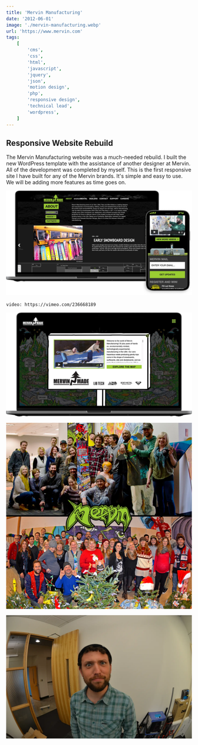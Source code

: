 ```yaml
---
title: 'Mervin Manufacturing'
date: '2012-06-01'
image: './mervin-manufacturing.webp'
url: 'https://www.mervin.com'
tags:
    [
        'cms',
        'css',
        'html',
        'javascript',
        'jquery',
        'json',
        'motion design',
        'php',
        'responsive design',
        'technical lead',
        'wordpress',
    ]
---
```


## Responsive Website Rebuild

The Mervin Manufacturing website was a much-needed rebuild. I built the new WordPress template with the assistance of another designer at Mervin. All of the development was completed by myself. This is the first responsive site I have built for any of the Mervin brands. It's simple and easy to use. We will be adding more features as time goes on.

![Mervin Mfg. Website](./mervin-mfg.webp)

`video: https://vimeo.com/236668189`

![Mervin Made](./mervin-made.webp)

![Mervin Manufacturing Family](./mervin-family.webp)

![Stanny captruing Brian Behrens with his GoPro](./mervin-brian-behrens.webp)
